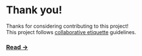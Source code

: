 # Thank you!

Thanks for considering contributing to this project!<br>
This project follows [collaborative etiquette](http://git.io/col) guidelines.

### [Read →](http://git.io/col)
